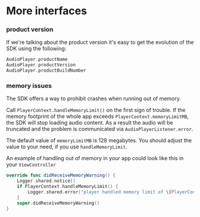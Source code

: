 # More interfaces

### product version

If we're talking about the product version it's easy to get the evolution of the SDK using the following:

```swift
AudioPlayer.productName
AudioPlayer.productVersion
AudioPlayer.productBuildNumber
```

### memory issues

The SDK offers a way to prohibit crashes when running out of memory.

Call `PlayerContext.handleMemoryLimit()` on the first sign of trouble. If the memory footprint of the whole app exceeds `PlayerContext.memoryLimitMB`, the SDK will stop loading audio content. As a result the audio will be truncated and the problem is communicated via `AudioPlayerListener.error`.

The default value of `memoryLimitMB` is 128 megabytes. You should adjust the value to your need, if you use `handleMemoryLimit`.

An example of handling out of memory in your app could look like this in your `ViewController`

```swift
override func didReceiveMemoryWarning() {
    Logger.shared.notice()
    if PlayerContext.handleMemoryLimit() {
        Logger.shared.error("player handled memory limit of \(PlayerContext.memoryLimitMB) MB")
    }
    super.didReceiveMemoryWarning()
}
```
